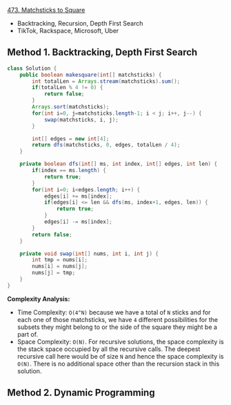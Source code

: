 [473. Matchsticks to Square](https://leetcode.com/problems/matchsticks-to-square/description/?envType=company&envId=tiktok&favoriteSlug=tiktok-thirty-days)

* Backtracking, Recursion, Depth First Search
* TikTok, Rackspace, Microsoft, Uber


## Method 1. Backtracking, Depth First Search
```java
class Solution {
    public boolean makesquare(int[] matchsticks) {
        int totalLen = Arrays.stream(matchsticks).sum();
        if(totalLen % 4 != 0) {
            return false;
        }
        Arrays.sort(matchsticks);
        for(int i=0, j=matchsticks.length-1; i < j; i++, j--) {
            swap(matchsticks, i, j);
        }

        int[] edges = new int[4];
        return dfs(matchsticks, 0, edges, totalLen / 4);
    }

    private boolean dfs(int[] ms, int index, int[] edges, int len) {
        if(index == ms.length) {
            return true;
        }
        for(int i=0; i<edges.length; i++) {
            edges[i] += ms[index];
            if(edges[i] <= len && dfs(ms, index+1, edges, len)) {
                return true;
            }
            edges[i] -= ms[index];
        }
        return false;
    }

    private void swap(int[] nums, int i, int j) {
        int tmp = nums[i];
        nums[i] = nums[j];
        nums[j] = tmp;
    }
}
```
**Complexity Analysis:**
* Time Complexity: `O(4^N)` because we have a total of `N` sticks and for each one of those matchsticks, we have `4` different possibilities for the subsets they might belong to or the side of the square they might be a part of.
* Space Complexity: `O(N)`. For recursive solutions, the space complexity is the stack space occupied by all the recursive calls. The deepest recursive call here would be of size `N` and hence the space complexity is `O(N)`. There is no additional space other than the recursion stack in this solution.


## Method 2. Dynamic Programming
```java

```
